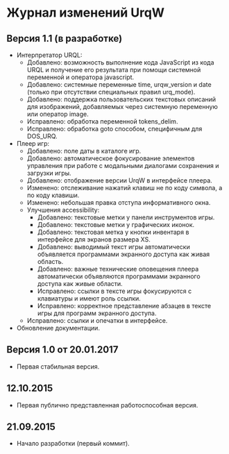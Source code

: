 # Журнал изменений UrqW

## Версия 1.1 (в разработке)

* Интерпретатор URQL:
	+ Добавлено: возможность выполнение кода JavaScript из кода URQL и получение его результата при помощи системной переменной и оператора javascript.
	+ Добавлено: системные переменные time, urqw_version и date (только при отсутствии специальных правил urq_mode).
	+ Добавлено: поддержка пользовательских текстовых описаний для изображений, добавляемых через системную переменную или оператор image.
	+ Исправлено: обработка переменной tokens_delim.
	+ Исправлено: обработка goto способом, специфичным для DOS_URQ.
* Плеер игр:
	+ Добавлено: поле даты в каталоге игр.
	+ Добавлено: автоматическое фокусирование элементов управления при работе с модальными диалогами сохранения и загрузки игры.
	+ Добавлено: отображение версии UrqW в интерфейсе плеера.
	+ Изменено: отслеживание нажатий клавиш не по коду символа, а по коду клавиши.
	+ Изменено: небольшая правка отступа информативного окна.
	+ Улучшения accessibility:
		- Добавлено: текстовые метки у панели инструментов игры.
		- Добавлено: текстовые метки у графических иконок.
		- Добавлено: текстовая метка у кнопки инвентаря в интерфейсе для экранов размера XS.
		- Добавлено: выводимый текст игры автоматически объявляется программами экранного доступа как живая область.
		- Добавлено: важные технические оповещения плеера автоматически объявляются программами экранного доступа как живые области.
		- Исправлено: ссылки в тексте игры фокусируются с клавиатуры и имеют роль ссылки.
		- Исправлено: корректное представление абзацев в тексте игры для программ экранного доступа.
	+ Исправлено: ссылки и опечатки в интерфейсе.
* Обновление документации.

## Версия 1.0 от 20.01.2017

* Первая стабильная версия.

## 12.10.2015

* Первая публично представленная работоспособная версия.

## 21.09.2015

* Начало разработки (первый коммит).
